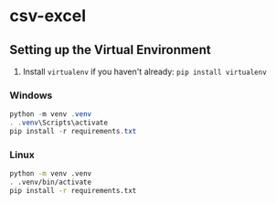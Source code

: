 # csv-excel

## Setting up the Virtual Environment

1. Install `virtualenv` if you haven't already: `pip install virtualenv`

### Windows
```powershell
python -m venv .venv
. .venv\Scripts\activate
pip install -r requirements.txt
```

### Linux
```bash
python -m venv .venv
. .venv/bin/activate
pip install -r requirements.txt
```
